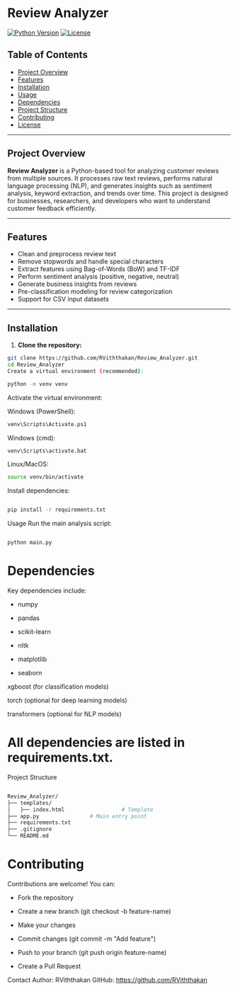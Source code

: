 # Review Analyzer

[![Python Version](https://img.shields.io/badge/python-3.12-blue)](https://www.python.org/)
[![License](https://img.shields.io/badge/license-MIT-green)](LICENSE)

## Table of Contents
- [Project Overview](#project-overview)
- [Features](#features)
- [Installation](#installation)
- [Usage](#usage)
- [Dependencies](#dependencies)
- [Project Structure](#project-structure)
- [Contributing](#contributing)
- [License](#license)

---

## Project Overview
**Review Analyzer** is a Python-based tool for analyzing customer reviews from multiple sources. It processes raw text reviews, performs natural language processing (NLP), and generates insights such as sentiment analysis, keyword extraction, and trends over time. This project is designed for businesses, researchers, and developers who want to understand customer feedback efficiently.

---

## Features
- Clean and preprocess review text
- Remove stopwords and handle special characters
- Extract features using Bag-of-Words (BoW) and TF-IDF
- Perform sentiment analysis (positive, negative, neutral)
- Generate business insights from reviews
- Pre-classification modeling for review categorization
- Support for CSV input datasets

---

## Installation

1. **Clone the repository:**
```bash
git clone https://github.com/RViththakan/Review_Analyzer.git
cd Review_Analyzer
Create a virtual environment (recommended):
```
```bash
python -m venv venv
```
Activate the virtual environment:

Windows (PowerShell):

```bash
venv\Scripts\Activate.ps1
```
Windows (cmd):

```bash
venv\Scripts\activate.bat
```
Linux/MacOS:

```bash
source venv/bin/activate
```
Install dependencies:

```bash

pip install -r requirements.txt
```
Usage
Run the main analysis script:
```bash

python main.py
```


# Dependencies

Key dependencies include:

- numpy

- pandas

- scikit-learn

- nltk

- matplotlib

- seaborn

xgboost (for classification models)

torch (optional for deep learning models)

transformers (optional for NLP models)

# All dependencies are listed in requirements.txt.

Project Structure
```bash

Review_Analyzer/
├── templates/
│   ├── index.html                  # Template
├── app.py                # Main entry point
├── requirements.txt
├── .gitignore
└── README.md
```
# Contributing
Contributions are welcome! You can:

- Fork the repository

- Create a new branch (git checkout -b feature-name)

- Make your changes

- Commit changes (git commit -m "Add feature")

- Push to your branch (git push origin feature-name)

- Create a Pull Request

Contact
Author: RViththakan
GitHub: https://github.com/RViththakan

